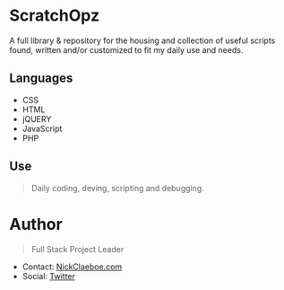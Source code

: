 # ScratchOpz #
A full library & repository for the housing and collection of useful scripts found, written and/or customized to fit my daily use and needs.

## Languages ##
- CSS
- HTML
- jQUERY
- JavaScript
- PHP

## Use ##

> Daily coding, deving, scripting and debugging. 

# Author #
> Full Stack Project Leader
* Contact: [NickClaeboe.com](https://www.nickclaeboe.com)
* Social: [Twitter](https://twitter.com/nickclaeboe)
